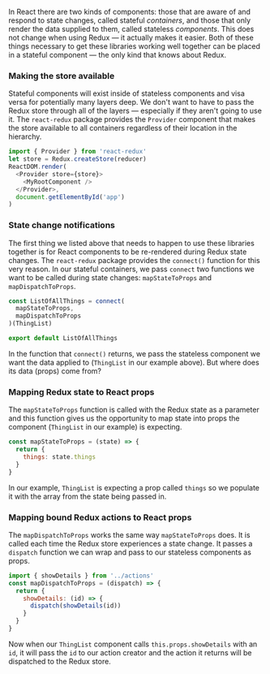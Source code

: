 In React there are two kinds of components: those that are aware of and respond to state changes, called stateful _containers_, and those that only render the data supplied to them, called stateless _components_. This does not change when using Redux &mdash; it actually makes it easier. Both of these things necessary to get these libraries working well together can be placed in a stateful component &mdash; the only kind that knows about Redux.


### Making the store available

Stateful components will exist inside of stateless components and visa versa for potentially many layers deep. We don't want to have to pass the Redux store through all of the layers &mdash; especially if they aren't going to use it. The `react-redux` package provides the `Provider` component that makes the store available to all containers regardless of their location in the hierarchy.

```js
import { Provider } from 'react-redux'
let store = Redux.createStore(reducer)
ReactDOM.render(
  <Provider store={store}>
    <MyRootComponent />
  </Provider>,
  document.getElementById('app')
)
```


### State change notifications

The first thing we listed above that needs to happen to use these libraries together is for React components to be re-rendered during Redux state changes. The `react-redux` package provides the `connect()` function for this very reason. In our stateful containers, we pass `connect` two functions we want to be called during state changes: `mapStateToProps` and `mapDispatchToProps`.

```js
const ListOfAllThings = connect(
  mapStateToProps,
  mapDispatchToProps
)(ThingList)

export default ListOfAllThings
```

In the function that `connect()` returns, we pass the stateless component we want the data applied to (`ThingList` in our example above). But where does its data (props) come from?


### Mapping Redux state to React props

The `mapStateToProps` function is called with the Redux state as a parameter and this function gives us the opportunity to map state into props the component (`ThingList` in our example) is expecting.

```js
const mapStateToProps = (state) => {
  return {
    things: state.things
  }
}
```

In our example, `ThingList` is expecting a prop called `things` so we populate it with the array from the state being passed in.


### Mapping bound Redux actions to React props

The `mapDispatchToProps` works the same way `mapStateToProps` does. It is called each time the Redux store experiences a state change. It passes a `dispatch` function we can wrap and pass to our stateless components as props.

```js
import { showDetails } from '../actions'
const mapDispatchToProps = (dispatch) => {
  return {
    showDetails: (id) => {
      dispatch(showDetails(id))
    }
  }
}
```

Now when our `ThingList` component calls `this.props.showDetails` with an `id`, it will pass the `id` to our action creator and the action it returns will be dispatched to the Redux store.
